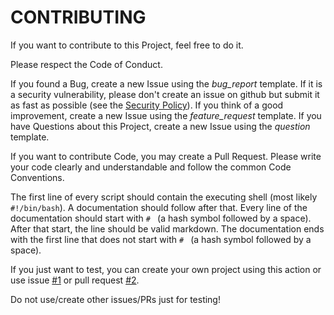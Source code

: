 # CONTRIBUTING
If you want to contribute to this Project, feel free to do it.

Please respect the Code of Conduct.

If you found a Bug, create a new Issue using the *bug_report* template.
If it is a security vulnerability, please don't create an issue on github but submit it as fast as possible (see the [Security Policy](https://github.com/danthe1st/Actions-Command-System/blob/master/.github/SECURITY.md)).
If you think of a good improvement, create a new Issue using the *feature_request* template.
If you have Questions about this Project, create a new Issue using the *question* template.

If you want to contribute Code, you may create a Pull Request.
Please write your code clearly and understandable and follow the common Code Conventions.

The first line of every script should contain the executing shell (most likely `#!/bin/bash`). A documentation should follow after that. Every line of the documentation should start with `# ‍` (a hash symbol followed by a space). After that start, the line should be valid markdown. The documentation ends with the first line that does not start with `# ‍` (a hash symbol followed by a space).

If you just want to test, you can create your own project using this action or use issue [#1](https://github.com/danthe1st/ActionsTest/issues/1) or pull request [#2](https://github.com/danthe1st/ActionsTest/pull/2).

Do not use/create other issues/PRs just for testing!
